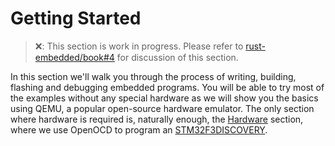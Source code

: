 # Getting Started

> ❌: This section is work in progress. Please refer to
> [rust-embedded/book#4](https://github.com/rust-embedded/book/issues/4)
> for discussion of this section.

In this section we'll walk you through the process of writing, building,
flashing and debugging embedded programs. You will be able to try most of the
examples without any special hardware as we will show you the basics using
QEMU, a popular open-source hardware emulator. The only section where hardware
is required is, naturally enough, the [Hardware](./hardware.md) section,
where we use OpenOCD to program an [STM32F3DISCOVERY].

[STM32F3DISCOVERY]: http://www.st.com/en/evaluation-tools/stm32f3discovery.html
